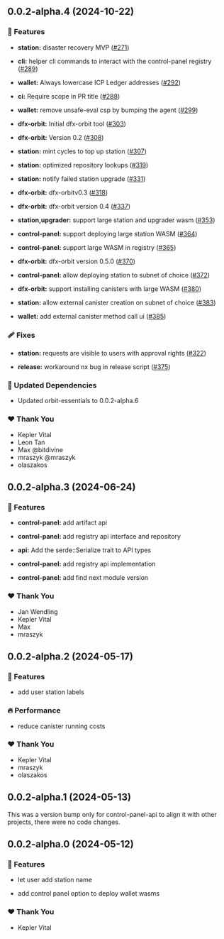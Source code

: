 ## 0.0.2-alpha.4 (2024-10-22)


### 🚀 Features

- **station:** disaster recovery MVP ([#271](https://github.com/dfinity/orbit/pull/271))

- **cli:** helper cli commands to interact with the control-panel registry ([#289](https://github.com/dfinity/orbit/pull/289))

- **wallet:** Always lowercase ICP Ledger addresses ([#292](https://github.com/dfinity/orbit/pull/292))

- **ci:** Require scope in PR title ([#288](https://github.com/dfinity/orbit/pull/288))

- **wallet:** remove unsafe-eval csp by bumping the agent ([#299](https://github.com/dfinity/orbit/pull/299))

- **dfx-orbit:** Initial dfx-orbit tool ([#303](https://github.com/dfinity/orbit/pull/303))

- **dfx-orbit:** Version 0.2 ([#308](https://github.com/dfinity/orbit/pull/308))

- **station:** mint cycles to top up station ([#307](https://github.com/dfinity/orbit/pull/307))

- **station:** optimized repository lookups ([#319](https://github.com/dfinity/orbit/pull/319))

- **station:** notify failed station upgrade ([#331](https://github.com/dfinity/orbit/pull/331))

- **dfx-orbit:** dfx-orbitv0.3 ([#318](https://github.com/dfinity/orbit/pull/318))

- **dfx-orbit:** dfx-orbit version 0.4 ([#337](https://github.com/dfinity/orbit/pull/337))

- **station,upgrader:** support large station and upgrader wasm ([#353](https://github.com/dfinity/orbit/pull/353))

- **control-panel:** support deploying large station WASM ([#364](https://github.com/dfinity/orbit/pull/364))

- **control-panel:** support large WASM in registry ([#365](https://github.com/dfinity/orbit/pull/365))

- **dfx-orbit:** dfx-orbit version 0.5.0 ([#370](https://github.com/dfinity/orbit/pull/370))

- **control-panel:** allow deploying station to subnet of choice ([#372](https://github.com/dfinity/orbit/pull/372))

- **dfx-orbit:** support installing canisters with large WASM ([#380](https://github.com/dfinity/orbit/pull/380))

- **station:** allow external canister creation on subnet of choice ([#383](https://github.com/dfinity/orbit/pull/383))

- **wallet:** add external canister method call ui ([#385](https://github.com/dfinity/orbit/pull/385))


### 🩹 Fixes

- **station:** requests are visible to users with approval rights ([#322](https://github.com/dfinity/orbit/pull/322))

- **release:** workaround nx bug in release script ([#375](https://github.com/dfinity/orbit/pull/375))


### 🧱 Updated Dependencies

- Updated orbit-essentials to 0.0.2-alpha.6


### ❤️  Thank You

- Kepler Vital
- Leon Tan
- Max @bitdivine
- mraszyk @mraszyk
- olaszakos

## 0.0.2-alpha.3 (2024-06-24)


### 🚀 Features

- **control-panel:** add artifact api

- **control-panel:** add registry api interface and repository

- **api:** Add the serde::Serialize trait to API types

- **control-panel:** add registry api implementation

- **control-panel:** add find next module version


### ❤️  Thank You

- Jan Wendling
- Kepler Vital
- Max
- mraszyk

## 0.0.2-alpha.2 (2024-05-17)


### 🚀 Features

- add user station labels


### 🔥 Performance

- reduce canister running costs


### ❤️  Thank You

- Kepler Vital
- mraszyk
- olaszakos

## 0.0.2-alpha.1 (2024-05-13)

This was a version bump only for control-panel-api to align it with other projects, there were no code changes.

## 0.0.2-alpha.0 (2024-05-12)


### 🚀 Features

- let user add station name

- add control panel option to deploy wallet wasms


### ❤️  Thank You

- Kepler Vital